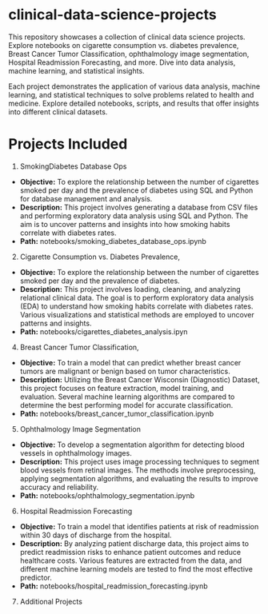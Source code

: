 # clinical-data-science-projects
This repository showcases a collection of clinical data science projects. Explore notebooks on cigarette consumption vs. diabetes prevalence, Breast Cancer Tumor Classification, ophthalmology image segmentation, Hospital Readmission Forecasting, and more. Dive into data analysis, machine learning, and statistical insights.

Each project demonstrates the application of various data analysis, machine learning, and statistical techniques to solve problems related to health and medicine. Explore detailed notebooks, scripts, and results that offer insights into different clinical datasets.

# Projects Included
1. SmokingDiabetes Database Ops
- **Objective:** To explore the relationship between the number of cigarettes smoked per day and the prevalence of diabetes using SQL and Python for database management and analysis.
- **Description:** This project involves generating a database from CSV files and performing exploratory data analysis using SQL and Python. The aim is to uncover patterns and insights into how smoking habits correlate with diabetes rates.
- **Path:** notebooks/smoking_diabetes_database_ops.ipynb
2. Cigarette Consumption vs. Diabetes Prevalence, 
- **Objective:** To explore the relationship between the number of cigarettes smoked per day and the prevalence of diabetes.
- **Description:** This project involves loading, cleaning, and analyzing relational clinical data. The goal is to perform exploratory data analysis (EDA) to understand how smoking habits correlate with diabetes rates. Various visualizations and statistical methods are employed to uncover patterns and insights.
- **Path:**  notebooks/cigarettes_diabetes_analysis.ipyn
4. Breast Cancer Tumor Classification, 
- **Objective:** To train a model that can predict whether breast cancer tumors are malignant or benign based on tumor characteristics.
- **Description:**  Utilizing the Breast Cancer Wisconsin (Diagnostic) Dataset, this project focuses on feature extraction, model training, and evaluation. Several machine learning algorithms are compared to determine the best performing model for accurate classification.
- **Path:** notebooks/breast_cancer_tumor_classification.ipynb
5. Ophthalmology Image Segmentation
- **Objective:**  To develop a segmentation algorithm for detecting blood vessels in ophthalmology images.
- **Description:** This project uses image processing techniques to segment blood vessels from retinal images. The methods involve preprocessing, applying segmentation algorithms, and evaluating the results to improve accuracy and reliability.
- **Path:** notebooks/ophthalmology_segmentation.ipynb
6. Hospital Readmission Forecasting
- **Objective:**  To train a model that identifies patients at risk of readmission within 30 days of discharge from the hospital.
- **Description:** By analyzing patient discharge data, this project aims to predict readmission risks to enhance patient outcomes and reduce healthcare costs. Various features are extracted from the data, and different machine learning models are tested to find the most effective predictor.
- **Path:** notebooks/hospital_readmission_forecasting.ipynb
7. Additional Projects

